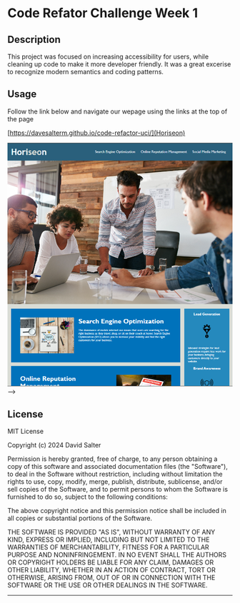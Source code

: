 # Code Refator Challenge Week 1

## Description

This project was focused on increasing accessibility for users, while cleaning up code to make it more developer friendly. It was a great excerise to recognize modern semantics and coding patterns. 

## Usage
 Follow the link below and navigate our wepage using the links at the top of the page
 
 [https://davesalterm.github.io/code-refactor-uci/](Horiseon)
 
 ![](assets/images/screenshot.png)-->

## License

MIT License

Copyright (c) 2024 David Salter

Permission is hereby granted, free of charge, to any person obtaining a copy
of this software and associated documentation files (the "Software"), to deal
in the Software without restriction, including without limitation the rights
to use, copy, modify, merge, publish, distribute, sublicense, and/or sell
copies of the Software, and to permit persons to whom the Software is
furnished to do so, subject to the following conditions:

The above copyright notice and this permission notice shall be included in all
copies or substantial portions of the Software.

THE SOFTWARE IS PROVIDED "AS IS", WITHOUT WARRANTY OF ANY KIND, EXPRESS OR
IMPLIED, INCLUDING BUT NOT LIMITED TO THE WARRANTIES OF MERCHANTABILITY,
FITNESS FOR A PARTICULAR PURPOSE AND NONINFRINGEMENT. IN NO EVENT SHALL THE
AUTHORS OR COPYRIGHT HOLDERS BE LIABLE FOR ANY CLAIM, DAMAGES OR OTHER
LIABILITY, WHETHER IN AN ACTION OF CONTRACT, TORT OR OTHERWISE, ARISING FROM,
OUT OF OR IN CONNECTION WITH THE SOFTWARE OR THE USE OR OTHER DEALINGS IN THE
SOFTWARE.

---
